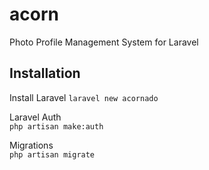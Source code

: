 # acorn
Photo Profile Management System for Laravel  

## Installation  
Install Laravel
`
laravel new acornado
`  

Laravel Auth  
`
php artisan make:auth  
`

Migrations  
`
php artisan migrate  
`  
